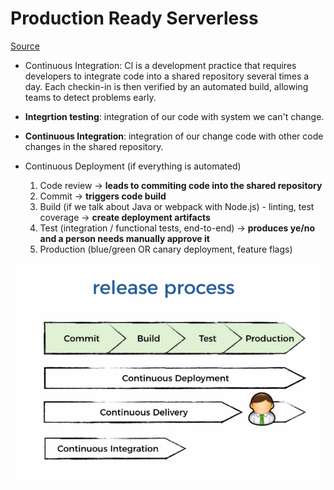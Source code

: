 # Production Ready Serverless

[Source](https://livevideo.manning.com/course/38?continue=true)

* Continuous Integration: CI is a development practice that requires developers to integrate code into a shared repository several times a day. Each checkin-in is then verified by an automated build, allowing teams to detect problems early.
* **Integrtion testing**: integration of our code with system we can't change.
* **Continuous Integration**: integration of our change code with other code changes in the shared repository.

* Continuous Deployment (if everything is automated)
  1. Code review -> **leads to commiting code into the shared repository**
  2. Commit -> **triggers code build**
  3. Build (if we talk about Java or webpack with Node.js) - linting, test coverage -> **create deployment artifacts**
  4. Test (integration / functional tests, end-to-end) -> **produces ye/no and a person needs manually approve it**
  5. Production (blue/green OR canary deployment, feature flags)


![CI](./images/ci-cd-steps.png)
